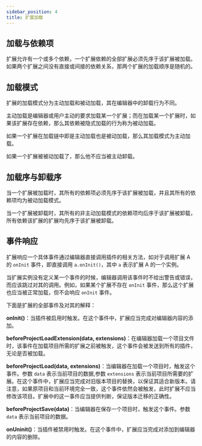 ```yaml
---
sidebar_position: 4
title: 扩展加载
---
```


## 加载与依赖项

扩展允许有一个或多个依赖，一个扩展依赖的全部扩展必须先序于该扩展被加载。如果两个扩展之间没有直接或间接的依赖关系，那两个扩展的加载顺序是随机的。

## 加载模式

扩展的加载模式分为主动加载和被动加载，其在编辑器中的卸载行为不同。

主动加载是编辑器或用户主动的要求加载某一个扩展；而在加载某一个扩展时，如果该扩展存在依赖，那么其依赖被隐式加载的行为称为被动加载。

如果一个扩展在加载链中即是主动加载也是被动加载，那么其加载模式为主动加载。

如果一个扩展被被动加载了，那么他不应当被主动卸载。

## 加载序与卸载序

当一个扩展被加载时，其所有的依赖项必须先序于该扩展被加载，并且其所有的依赖项均为被动加载模式。

当一个扩展被卸载时，其所有的非主动加载模式的依赖项均后序于该扩展被卸载，所有依赖该扩展的扩展均先序于该扩展被卸载。

## 事件响应

扩展响应一个具体事件通过编辑器直接调用插件的相关方法，如对于调用扩展 A 的 `onInit` 事件，即直接调用 `a.onInit()`，其中 `a` 表示扩展 A 的一个实例。

当扩展实例没有定义某一个事件的时候，编辑器调用该事件时不给出警告或错误，而应该跳过对其的调用。例如，如果某个扩展不存在 `onInit` 事件，那么这个扩展也应当被正常加载，但不会响应 `onInit` 事件。

下面是扩展的全部事件及对其的解释：

**onInit()**：当插件被启用时触发。在这个事件中，扩展应当完成对编辑器内容的添加。

**beforeProjectLoadExtension(data, extensions)**：在编辑器加载一个项目文件时，该事件在加载项目所需的扩展之前被触发，这个事件会被发送到所有的插件，无论是否被加载。

**beforeProjectLoad(data, extensions)**：当编辑器在加载一个项目时，触发这个事件。参数 `data` 表示当前项目的数据,参数 `extensions` 表示当前项目所需要的扩展。在这个事件中，扩展应当完成对旧版本项目的替换，以保证其适合新版本。请注意，如果原项目和当前环境完全一致，这个事件依然会被触发，此时扩展不应当修改该项目。扩展中的这一事件应当提供判断，保证版本迁移的正确性。

**beforeProjectSave(data)**：当编辑器在保存一个项目时，触发这个事件。参数 `data` 表示当前项目的数据。

**onUninit()**：当插件被禁用时触发。在这个事件中，扩展应当完成对添加到编辑器的内容的删除。
